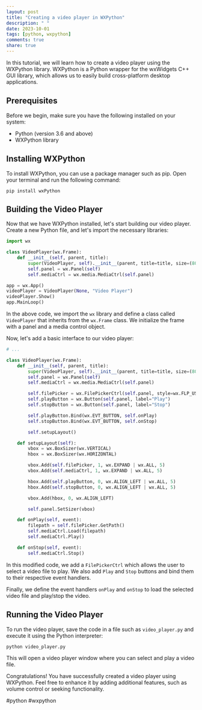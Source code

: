 ```yaml
---
layout: post
title: "Creating a video player in WXPython"
description: " "
date: 2023-10-01
tags: [python, wxpython]
comments: true
share: true
---
```


In this tutorial, we will learn how to create a video player using the WXPython library. WXPython is a Python wrapper for the wxWidgets C++ GUI library, which allows us to easily build cross-platform desktop applications.

## Prerequisites

Before we begin, make sure you have the following installed on your system:

- Python (version 3.6 and above)
- WXPython library

## Installing WXPython

To install WXPython, you can use a package manager such as pip. Open your terminal and run the following command:

```
pip install wxPython
```

## Building the Video Player

Now that we have WXPython installed, let's start building our video player. Create a new Python file, and let's import the necessary libraries:

```python
import wx

class VideoPlayer(wx.Frame):
    def __init__(self, parent, title):
        super(VideoPlayer, self).__init__(parent, title=title, size=(800, 600))
        self.panel = wx.Panel(self)
        self.mediaCtrl = wx.media.MediaCtrl(self.panel)        

app = wx.App()
videoPlayer = VideoPlayer(None, "Video Player")
videoPlayer.Show()
app.MainLoop()
```

In the above code, we import the `wx` library and define a class called `VideoPlayer` that inherits from the `wx.Frame` class. We initialize the frame with a panel and a media control object.

Now, let's add a basic interface to our video player:

```python
# ...

class VideoPlayer(wx.Frame):
    def __init__(self, parent, title):
        super(VideoPlayer, self).__init__(parent, title=title, size=(800, 600))
        self.panel = wx.Panel(self)
        self.mediaCtrl = wx.media.MediaCtrl(self.panel)

        self.filePicker = wx.FilePickerCtrl(self.panel, style=wx.FLP_USE_TEXTCTRL)
        self.playButton = wx.Button(self.panel, label="Play")
        self.stopButton = wx.Button(self.panel, label="Stop")

        self.playButton.Bind(wx.EVT_BUTTON, self.onPlay)
        self.stopButton.Bind(wx.EVT_BUTTON, self.onStop)

        self.setupLayout()

    def setupLayout(self):
        vbox = wx.BoxSizer(wx.VERTICAL)
        hbox = wx.BoxSizer(wx.HORIZONTAL)

        vbox.Add(self.filePicker, 1, wx.EXPAND | wx.ALL, 5)
        vbox.Add(self.mediaCtrl, 1, wx.EXPAND | wx.ALL, 5)

        hbox.Add(self.playButton, 0, wx.ALIGN_LEFT | wx.ALL, 5)
        hbox.Add(self.stopButton, 0, wx.ALIGN_LEFT | wx.ALL, 5)

        vbox.Add(hbox, 0, wx.ALIGN_LEFT)

        self.panel.SetSizer(vbox)

    def onPlay(self, event):
        filepath = self.filePicker.GetPath()
        self.mediaCtrl.Load(filepath)
        self.mediaCtrl.Play()

    def onStop(self, event):
        self.mediaCtrl.Stop()
```

In this modified code, we add a `FilePickerCtrl` which allows the user to select a video file to play. We also add `Play` and `Stop` buttons and bind them to their respective event handlers.

Finally, we define the event handlers `onPlay` and `onStop` to load the selected video file and play/stop the video.

## Running the Video Player

To run the video player, save the code in a file such as `video_player.py` and execute it using the Python interpreter:

```
python video_player.py
```

This will open a video player window where you can select and play a video file.

Congratulations! You have successfully created a video player using WXPython. Feel free to enhance it by adding additional features, such as volume control or seeking functionality.

#python #wxpython